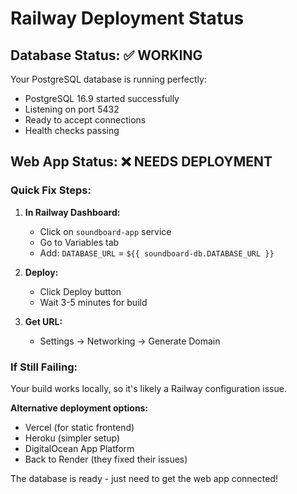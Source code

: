 # Railway Deployment Status

## Database Status: ✅ WORKING
Your PostgreSQL database is running perfectly:
- PostgreSQL 16.9 started successfully
- Listening on port 5432
- Ready to accept connections
- Health checks passing

## Web App Status: ❌ NEEDS DEPLOYMENT

### Quick Fix Steps:

1. **In Railway Dashboard:**
   - Click on `soundboard-app` service
   - Go to Variables tab
   - Add: `DATABASE_URL` = `${{ soundboard-db.DATABASE_URL }}`

2. **Deploy:**
   - Click Deploy button
   - Wait 3-5 minutes for build

3. **Get URL:**
   - Settings → Networking → Generate Domain

### If Still Failing:
Your build works locally, so it's likely a Railway configuration issue.

**Alternative deployment options:**
- Vercel (for static frontend)
- Heroku (simpler setup)
- DigitalOcean App Platform
- Back to Render (they fixed their issues)

The database is ready - just need to get the web app connected!